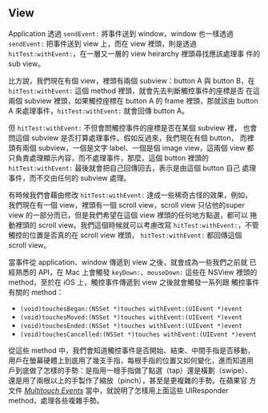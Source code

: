 View
----

Application 透過 `sendEvent:` 將事件送到 window，window 也一樣透過
`sendEvent:` 把事件送到 view 上，而在 view 裡頭，則是透過
`hitTest:withEvent:`，在一層又一層的 view heirarchy 裡頭尋找應該處理事
件的 sub view。

比方說，我們現在有個 view，裡頭有兩個 subview：button A 與 button B，在
`hitTest:withEvent:` 這個 method 裡頭，就會先去判斷觸控事件的座標是否
在這兩個 subview 裡頭，如果觸控座標在 button A 的 frame 裡頭，那就該由
button A 來處理事件，`hitTest:withEvent:` 就會回傳 button A。

但 `hitTest:withEvent:` 不但會問觸控事件的座標是否在某個 subview 裡，
也會問這個 subview 是否打算處理事件。假如反過來，我們現在有個 button，
而裡頭有兩個 subview，一個是文字 label、一個是個 image view，這兩個
view 都只負責處理顯示內容，而不處理事件，那麼，這個 button 裡頭的
`hitTest:withEvent:` 最後就會把自己回傳回去，表示是由這個 button 自己
處理事件，而不交由任何的 subview 處理。

有時候我們會藉由修改 `hitTest:withEvent:` 達成一些稀奇古怪的效果，例如，
我們現在有一個 view，裡頭有一個 scroll view，scroll view 只佔他的super
view 的一部分而已，但是我們希望在這個 view 裡頭的任何地方點選，都可以
捲動裡頭的 scroll view。我們這個時候就可以考慮改寫
`hitTest:withEvent:`，不管觸控的位置是否真的在 scroll view 裡頭，
`hitTest:withEvent:` 都回傳這個 scroll view。

當事件從 application、window 傳遞到 view 之後，就會成為一些我們之前就
已經熟悉的 API，在 Mac 上會觸發 `keyDown:`、`mouseDown:` 這些在 NSView
裡頭的 method，至於在 iOS 上，觸控事件傳遞到 view 之後就會觸發一系列跟
觸控事件有關的 method：

- `(void)touchesBegan:(NSSet *)touches withEvent:(UIEvent *)event`
- `(void)touchesMoved:(NSSet *)touches withEvent:(UIEvent *)event`
- `(void)touchesEnded:(NSSet *)touches withEvent:(UIEvent *)event`
- `(void)touchesCancelled:(NSSet *)touches withEvent:(UIEvent *)event`

從這些 method 中，我們會知道觸控事件是否開始、結束、中間手指是否移動，
用戶在螢幕硬體上到底用了幾支手指，每根手指的位置又如何變化，進而知道用
戶到底做了怎樣的手勢：是指用一根手指做了點選（tap）還是橫劃（swipe）、
還是用了兩根以上的手製作了縮放（pinch），甚至是更複雜的手勢。在蘋果官
方文件
*[Multitouch Events](https://developer.apple.com/library/ios/documentation/EventHandling/Conceptual/EventHandlingiPhoneOS/multitouch_background/multitouch_background.html#//apple_ref/doc/uid/TP40009541-CH5-SW9)*
當中，就說明了怎樣用上面這些 UIResponder method，處理各些複雜手勢。
